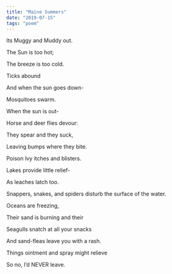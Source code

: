 ```yaml
---
title: "Maine Summers"
date: "2019-07-15"
tags: "poem"
---
```

Its Muggy and Muddy out.

The Sun is too hot;

The breeze is too cold.

Ticks abound

And when the sun goes down-

Mosquitoes swarm.

When the sun is out-

Horse and deer flies devour:

They spear and they suck,

Leaving bumps where they bite.

Poison Ivy itches and blisters.

Lakes provide little relief-

As leaches latch too.

Snappers, snakes, and spiders disturb the surface of the water.

Oceans are freezing,

Their sand is burning and their

Seagulls snatch at all your snacks

And sand-fleas leave you with a rash.

Things ointment and spray might relieve

So no, I’d NEVER leave.